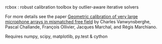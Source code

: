 rcbox : robust calibration toolbox by outlier-aware iterative solvers

For more details see the paper [Geometric calibration of very large microphone arrays in mismatched free field](https://asa.scitation.org/doi/full/10.1121/1.5083829) by Charles Vanwynsberghe, Pascal Challande, François Ollivier, Jacques Marchal, and Régis Marchiano.

Requires numpy, scipy, matplotlib, py.test & cython
